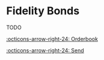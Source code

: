 # Fidelity Bonds

TODO

[:octicons-arrow-right-24: Orderbook][orderbook]

[:octicons-arrow-right-24: Send][send]

[orderbook]: /market/orderbook
[send]: 04-send.md
